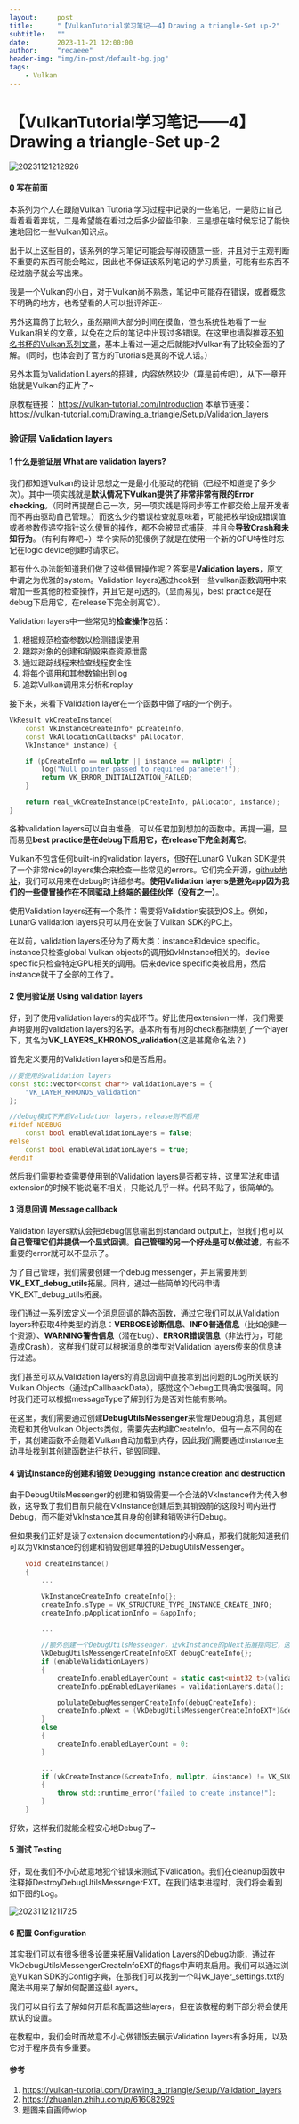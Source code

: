 ```yaml
---
layout:     post
title:      "【VulkanTutorial学习笔记——4】Drawing a triangle-Set up-2"
subtitle:   ""
date:       2023-11-21 12:00:00
author:     "recaeee"
header-img: "img/in-post/default-bg.jpg"
tags:
    - Vulkan
---
```

# 【VulkanTutorial学习笔记——4】Drawing a triangle-Set up-2


![20231121212926](https://raw.githubusercontent.com/recaeee/PicGo/main/20231121212926.png)



#### 0 写在前面
本系列为个人在跟随Vulkan Tutorial学习过程中记录的一些笔记，一是防止自己看着看着弃坑，二是希望能在看过之后多少留些印象，三是想在啥时候忘记了能快速地回忆一些Vulkan知识点。

出于以上这些目的，该系列的学习笔记可能会写得较随意一些，并且对于主观判断不重要的东西可能会略过，因此也不保证该系列笔记的学习质量，可能有些东西不经过脑子就会写出来。

我是一个Vulkan的小白，对于Vulkan尚不熟悉，笔记中可能存在错误，或者概念不明确的地方，也希望看的人可以批评斧正~

另外这篇鸽了比较久，虽然期间大部分时间在摸鱼，但也系统性地看了一些Vulkan相关的文章，以免在之后的笔记中出现过多错误。在这里也墙裂推荐[不知名书杯的Vulkan系列文章](https://www.zhihu.com/people/lllzwj)，基本上看过一遍之后就能对Vulkan有了比较全面的了解。（同时，也体会到了官方的Tutorials是真的不说人话。）

另外本篇为Validation Layers的搭建，内容依然较少（算是前传吧），从下一章开始就是Vulkan的正片了~

原教程链接：
https://vulkan-tutorial.com/Introduction
本章节链接：
https://vulkan-tutorial.com/Drawing_a_triangle/Setup/Validation_layers

### 验证层 Validation layers
#### 1 什么是验证层 What are validation layers?

我们都知道Vulkan的设计思想之一是最小化驱动的花销（已经不知道提了多少次）。其中一项实践就是**默认情况下Vulkan提供了非常非常有限的Error checking**。（同时再提醒自己一次，另一项实践是将同步等工作都交给上层开发者而不再由驱动自己管理。）而这么少的错误检查就意味着，可能把枚举设成错误值或者参数传递空指针这么傻冒的操作，都不会被显式捕获，并且会**导致Crash和未知行为**。（有利有弊吧~）举个实际的犯傻例子就是在使用一个新的GPU特性时忘记在logic device创建时请求它。

那有什么办法能知道我们做了这些傻冒操作呢？答案是**Validation layers**，原文中谓之为优雅的system。Validation layers通过hook到一些vulkan函数调用中来增加一些其他的检查操作，并且它是可选的。（显而易见，best practice是在debug下启用它，在release下完全剥离它）。

Validation layers中一些常见的**检查操作**包括：
1. 根据规范检查参数以检测错误使用
2. 跟踪对象的创建和销毁来查资源泄露
3. 通过跟踪线程来检查线程安全性
4. 将每个调用和其参数输出到log
5. 追踪Vulkan调用来分析和replay

接下来，来看下Validation layer在一个函数中做了啥的一个例子。

```c++
VkResult vkCreateInstance(
    const VkInstanceCreateInfo* pCreateInfo,
    const VkAllocationCallbacks* pAllocator,
    VkInstance* instance) {

    if (pCreateInfo == nullptr || instance == nullptr) {
        log("Null pointer passed to required parameter!");
        return VK_ERROR_INITIALIZATION_FAILED;
    }

    return real_vkCreateInstance(pCreateInfo, pAllocator, instance);
}
```

各种validation layers可以自由堆叠，可以任君加到想加的函数中。再提一遍，显而易见**best practice是在debug下启用它，在release下完全剥离它**。

Vulkan不包含任何built-in的validation layers，但好在LunarG Vulkan SDK提供了一个非常nice的layers集合来检查一些常见的errors。它们完全开源，[github地址](https://github.com/KhronosGroup/Vulkan-ValidationLayers)，我们可以用来在debug时详细参考。**使用Validation layers是避免app因为我们的一些傻冒操作在不同驱动上终端的最佳伙伴（没有之一）**。

使用Validation layers还有一个条件：需要将Validation安装到OS上。例如，LunarG validation layers只可以用在安装了Vulkan SDK的PC上。

在以前，validation layers还分为了两大类：instance和device specific。instance只检查global Vulkan objects的调用如vkInstance相关的。device specific只检查特定GPU相关的调用。后来device specific类被启用，然后instance就干了全部的工作了。

#### 2 使用验证层 Using validation layers
好，到了使用validation layers的实战环节。好比使用extension一样，我们需要声明要用的validation layers的名字。基本所有有用的check都捆绑到了一个layer下，其名为**VK_LAYERS_KHRONOS_validation**(这是甚魔命名法？)

首先定义要用的Validation layers和是否启用。

```c++
//要使用的validation layers
const std::vector<const char*> validationLayers = {
	"VK_LAYER_KHRONOS_validation"
};

//debug模式下开启Validation layers，release则不启用
#ifdef NDEBUG
	const bool enableValidationLayers = false;
#else
	const bool enableValidationLayers = true;
#endif
```

然后我们需要检查需要使用到的Validation layers是否都支持，这里写法和申请extension的时候不能说毫不相关，只能说几乎一样。代码不贴了，很简单的。

#### 3 消息回调 Message callback

Validation layers默认会把debug信息输出到standard output上，但我们也可以**自己管理它们并提供一个显式回调**。**自己管理的另一个好处是可以做过滤**，有些不重要的error就可以不显示了。

为了自己管理，我们需要创建一个debug messenger，并且需要用到**VK_EXT_debug_utils**拓展。同样，通过一些简单的代码申请VK_EXT_debug_utils拓展。

我们通过一系列宏定义一个消息回调的静态函数，通过它我们可以从Validation layers种获取4种类型的消息：**VERBOSE诊断信息**、**INFO普通信息**（比如创建一个资源）、**WARNING警告信息**（潜在bug）、**ERROR错误信息**（非法行为，可能造成Crash）。这样我们就可以根据消息的类型对Validation layers传来的信息进行过滤。

我们甚至可以从Validation layers的消息回调中直接拿到出问题的Log所关联的Vulkan Objects（通过pCallbaackData），感觉这个Debug工具确实很强啊。同时我们还可以根据messageType了解到行为是否对性能有影响。

在这里，我们需要通过创建**DebugUtilsMessenger**来管理Debug消息，其创建流程和其他Vulkan Objects类似，需要先去构建CreateInfo。但有一点不同的在于，其创建函数不会随着Vulkan自动加载到内存，因此我们需要通过instance主动寻址找到其创建函数进行执行，销毁同理。

#### 4 调试Instance的创建和销毁 Debugging instance creation and destruction

由于DebugUtilsMessenger的创建和销毁需要一个合法的VkInstance作为传入参数，这导致了我们目前只能在VkInstance创建后到其销毁前的这段时间内进行Debug，而不能对VkInstance其自身的创建和销毁进行Debug。

但如果我们正好是读了extension documentation的小麻瓜，那我们就能知道我们可以为VkInstance的创建和销毁创建单独的DebugUtilsMessenger。

```c++
	void createInstance()
	{
		...

		VkInstanceCreateInfo createInfo{};
		createInfo.sType = VK_STRUCTURE_TYPE_INSTANCE_CREATE_INFO;
		createInfo.pApplicationInfo = &appInfo;

		...

		//额外创建一个DebugUtilsMessenger，让vkInstance的pNext拓展指向它，这样可以debug vkCreateInstance和vkDestroyInstance的信息。
		VkDebugUtilsMessengerCreateInfoEXT debugCreateInfo{};
		if (enableValidationLayers)
		{
			createInfo.enabledLayerCount = static_cast<uint32_t>(validationLayers.size());
			createInfo.ppEnabledLayerNames = validationLayers.data();

			polulateDebugMessengerCreateInfo(debugCreateInfo);
			createInfo.pNext = (VkDebugUtilsMessengerCreateInfoEXT*)&debugCreateInfo;
		}
		else
		{
			createInfo.enabledLayerCount = 0;
		}

        ...
		if (vkCreateInstance(&createInfo, nullptr, &instance) != VK_SUCCESS)
		{
			throw std::runtime_error("failed to create instance!");
		}
	}
```

好欸，这样我们就能全程安心地Debug了~

#### 5 测试 Testing

好，现在我们不小心故意地犯个错误来测试下Validation。我们在cleanup函数中注释掉DestroyDebugUtilsMessengerEXT。在我们结束进程时，我们将会看到如下图的Log。



![20231121211725](https://raw.githubusercontent.com/recaeee/PicGo/main/20231121211725.png)



#### 6 配置 Configuration

其实我们可以有很多很多设置来拓展Validation Layers的Debug功能，通过在VkDebugUtilsMessengerCreateInfoEXT的flags中声明来启用。我们可以通过浏览Vulkan SDK的Config字典，在那我们可以找到一个叫vk_layer_settings.txt的魔法书用来了解如何配置这些Layers。

我们可以自行去了解如何开启和配置这些layers，但在该教程的剩下部分将会使用默认的设置。

在教程中，我们会时而故意不小心做错饭去展示Validation layers有多好用，以及它对于程序员有多重要。

#### 参考
1. https://vulkan-tutorial.com/Drawing_a_triangle/Setup/Validation_layers
2. https://zhuanlan.zhihu.com/p/616082929
3. 题图来自画师wlop